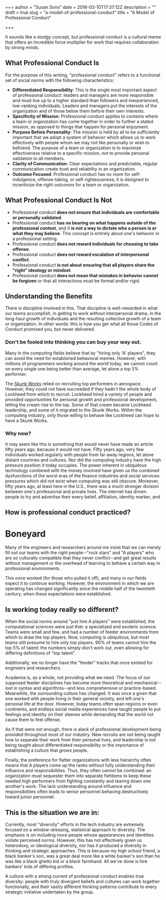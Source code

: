 +++
author = "Susan Sons"
date = 2018-03-10T17:37:12Z
description = ""
draft = true
slug = "a-model-of-professional-conduct"
title = "A Model of Professional Conduct"

+++

It sounds like a stodgy concept, but professional conduct is a cultural meme that offers an incredible force multiplier for work that requires collaboration by strong minds.

## What Professional Conduct Is
For the purpose of this writing, "professional conduct" refers to a functional set of social norms with the following characteristics:

* **Differentiated Responsibility**: This is the single most important aspect of professional conduct: leaders and managers are more responsible and must live up to a higher standard than followers and inexperienced, low-ranking individuals.  Leaders and managers put the interests of the organization and of those below them before their own interests.
* **Specificity of Mission**: Professional conduct applies to contexts where a team or organization has come together in order to further a stated mission, as opposed to things that happen for personal enjoyment.
* **Purpose Before Personality**: The mission is held by all to be sufficiently important that we adopt a system of behavior which allows us to work effectively with people whom we may not like personally or wish to befriend.  The purpose of a team or organization is to maximize effectiveness relative to a specific mission, *not* to provide personal validation to all members.
* **Clarity of Communication**: Clear expectations and predictable, regular communication create trust and reliability in an organization.
* **Outcome Focused**: Professional conduct has no room for self-indulgence, offense-taking, or self-righteousness; it is designed to incentivize the right *outcomes* for a team or organization.


## What Professional Conduct Is Not

* Professional conduct **does not ensure that individuals are comfortable or personally validated**.
* Professional conduct **has no bearing on what happens outside of the professional context**, and it **is not a way to dictate who a person is or what they may believe**.  This concept is entirely about one's behavior in a professional setting.
* Professional conduct **does not reward individuals for choosing to take offense**.
* Professional conduct **does not reward escalation of interpersonal conflict**.
* Professional conduct **is not about ensuring that all players share the "right" ideology or mindset**.
* Professional conduct **does not mean that mistakes in behavior cannot be forgiven** or that all interactions must be formal and/or rigid.


## Understanding the Benefits
There is discipline involved in this.  That discipline is well-rewarded in what our teams accomplish, in getting to work without interpersonal drama, in the long-haul growth of individuals and the resulting collective growth of a team or organization.  In other words: this is how you get what all those Codes of Conduct promised you, but never delivered.

### Don't be fooled into thinking you can buy your way out.

Many in the computing fields believe that by "hiring only 'A' players", they can avoid the need for established behavioral memes.  However, with millions of programmers working around the world today, we cannot count on every single one being better than average, let alone a top 5% performer.

The [Skunk Works](https://en.wikipedia.org/wiki/Skunk_Works) relied on recruiting top performers in aerospace. However, they could not have succeeded if they hadn't the whole body of Lockheed from which to recruit. Lockheed hired a variety of people and provided opportunities for personal growth and professional development, letting the cream rise to the top.  Some of that cream became Lockheed leadership, and some of it migrated to the Skunk Works.  Within the computing industry, only those willing to behave like Lockheed can hope to have a Skunk Works.

### Why now?

It may seem like this is something that would never have made an article fifty years ago, because it would not have.  Fifty years ago, very few individuals worked regularly with people from far away regions, let alone distant countries and cultures.  Nor did the computing industry have the high pressure position it today occupies.  The power inherent in ubiquitous technology combined with the money involved have given us the combined dysfunctions of the worst eras of the finance industries and social services: pressures which did not exist when computing was still obscure.  Moreover, fifty years ago, at least here in the U.S., there was a much stronger division between one's professional and private lives.  The internet has driven people to try and advertise their every belief, affiliation, identity marker, and 



## How is professional conduct practiced?







# Boneyard

Many of the engineers and researchers around me insist that we can merely fill out our teams with the right people--"rock stars" and "A players" who are so culturally compatible that they never conflict--and get great results without management or the overhead of learning to behave a certain way in professional environments.

This once worked (for those who pulled it off), and many in our fields expect it to continue working.  However, the environment in which we are operating has changed significantly since the middle half of the twentieth century, when these expectations were established.

## Is working today really so different?

When the social norms around "just hire A players" were established, the computational sciences were just that: a specialized and esoteric science.  Teams were small and few, and had a number of feeder environments from which to draw the top players.  Now, computing is ubiquitous, but most teams still presume to hire only top players.  90% of teams cannot hire the top 5% of talent: the numbers simply don't work out, even allowing for differing definitions of "top talent".

Additionally, we no longer have the "feeder" tracks that once existed for engineers and researchers.  


Academia is, as a whole, not providing what we need.  The focus of our supposed feeder disciplines has become more theoretical and mechanical--lost in syntax and algorithms--and less comprehensive or practice-based.  Meanwhile, the surrounding culture has changed.  It was once a given that one worked with people living in their general vicinity, and left one's personal life at the door.  However, today teams often span regions or even continents, and endless social media experiences have taught people to put feelings and identity on their sleeves while demanding that the world not cause them to feel offense.

As if that were not enough, there is  alack of professional development being provided throughout most of our industry.  New recruits are not being taught how to separate their work from their personal lives, and leadership is not being taught about differentiated responsibility or the importance of establishing a culture that *grows* people.

Finally, the preference for flatter organizations with less hierarchy often means that A players come up the ranks without fully understanding their influence and responsibilities.  Thus, they often cannot be combined: an organization must sequester them into separate fiefdoms to keep these needed high performers from fighting constantly and tearing down one another's work.  The lack understanding around influence and responsibilities often leads to senior personnel behaving destructively toward junior personnel.

## This is the situation we are in:



Currently, most "diversity" efforts in the tech industry are extremely focused on a window-dressing, statistical approach to diversity.  The emphasis is on including more people whose appearances and identities violate perceived norms.  However, this has not effectively given us heterodoxy, or ideological diversity, nor has it produced a diversity in thinking and strategic approaches.  This is because my high school friend, a black banker's son, was a great deal more like a white banker's son than he was like a black ghetto kid or a black farmhand.  All we've done is hire bankers' kids of differing profiles.

A culture with a strong current of professional conduct enables true diversity: people with truly divergent beliefs and cultures can work together functionally, and their vastly different thinking patterns contribute to every strategic initiative undertaken by the group.

